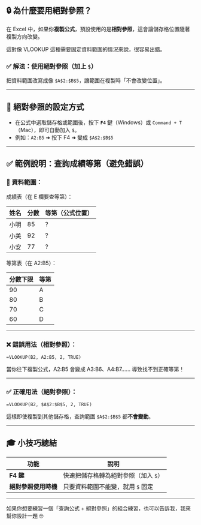 ## 🔒 為什麼要用絕對參照？

在 Excel 中，如果你**複製公式**，預設使用的是**相對參照**，這會讓儲存格位置隨著複製方向改變。

這對像 VLOOKUP 這種需要固定資料範圍的情況來說，很容易出錯。

### ✅ 解法：使用絕對參照（加上 `$`）
把資料範圍改寫成像 `$A$2:$B$5`，讓範圍在複製時「不會改變位置」。

---

## 🧩 絕對參照的設定方式

- 在公式中選取儲存格或範圍後，按下 **`F4`** 鍵（Windows）或 `Command + T`（Mac），即可自動加入 `$`。
- 例如：`A2:B5` ➜ 按下 F4 ➜ 變成 `$A$2:$B$5`

---

## ✅ 範例說明：查詢成績等第（避免錯誤）

### 🎯 資料範圍：

成績表（在 E 欄要查等第）：

| 姓名 | 分數 | 等第（公式位置） |
|------|------|------------------|
| 小明 | 85   | ?                |
| 小美 | 92   | ?                |
| 小安 | 77   | ?                |

等第表（在 A2:B5）：

| 分數下限 | 等第 |
|----------|------|
| 90       | A    |
| 80       | B    |
| 70       | C    |
| 60       | D    |

---

### ❌ 錯誤用法（相對參照）：
```excel
=VLOOKUP(B2, A2:B5, 2, TRUE)
```
當你往下複製公式，A2:B5 會變成 A3:B6、A4:B7…… 導致找不到正確等第！

---

### ✅ 正確用法（絕對參照）：
```excel
=VLOOKUP(B2, $A$2:$B$5, 2, TRUE)
```
這樣即使複製到其他儲存格，查詢範圍 `$A$2:$B$5` 都**不會變動**。

---

## 🎓 小技巧總結

| 功能 | 說明 |
|------|------|
| **F4 鍵** | 快速把儲存格轉為絕對參照（加入 `$`） |
| **絕對參照使用時機** | 只要資料範圍不能變，就用 `$` 固定 |

---

如果你想要練習一個「查詢公式 + 絕對參照」的組合練習，也可以告訴我，我來幫你設計一題 🤓